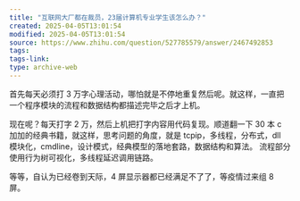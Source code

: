 ```yaml
---
title: "互联网大厂都在裁员，23届计算机专业学生该怎么办？"
created: 2025-04-05T13:01:54
modified: 2025-04-05T13:01:54
source: https://www.zhihu.com/question/527785579/answer/2467492853
tags:
tags-link:
type: archive-web
---
```

首先每天必须打 3 万字心理活动，哪怕就是不停地重复然后呢。就这样，一直把一个程序模块的流程和数据结构都描述完毕之后才上机。

现在呢？每天打字 2 万，然后上机把打字内容用代码复现。顺道翻一下 30 本 c 加加的经典书籍，就这样，思考问题的角度，就是 tcpip，多线程，分布式，dll 模块化，cmdline，设计模式，经典模型的落地套路，数据结构和算法。 流程部分使用行为树可视化，多线程延迟调用链路。

等等，自认为已经卷到天际，4 屏显示器都已经满足不了了，等疫情过来组 8 屏。